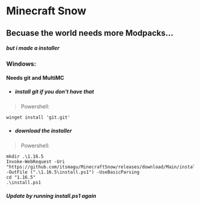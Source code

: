 # **Minecraft Snow**
## Becuase the world needs more Modpacks...
##### but i made a installer

### Windows:
#### Needs git and MultiMC
* ##### install git if you don't have that
>Powershell:
```
winget install 'git.git'
```
* ##### download the installer
>Powershell:
```
mkdir .\1.16.5
Invoke-WebRequest -Uri "https://github.com/itsmagu/MinecraftSnow/releases/download/Main/install.ps1" -OutFile (".\1.16.5\install.ps1") -UseBasicParsing
cd "1.16.5"
.\install.ps1
```
##### Update by running install.ps1 again
